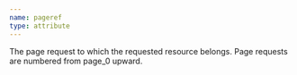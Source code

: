 ```yaml
---
name: pageref
type: attribute
---
```


The page request to which the requested resource belongs. Page requests are numbered from page\_0 upward.